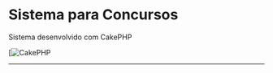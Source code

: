 Sistema para Concursos
=======

Sistema desenvolvido com CakePHP

[![CakePHP](http://1.bp.blogspot.com/-jd_r91MHhY8/ULA-QNPiPsI/AAAAAAAAABg/Gvo-W7XUomQ/s1600/construcao+Bart.png)

-----------------